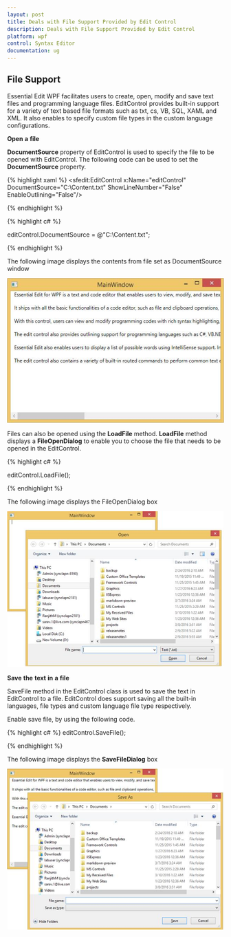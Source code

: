 ```yaml
---
layout: post
title: Deals with File Support Provided by Edit Control
description: Deals with File Support Provided by Edit Control
platform: wpf
control: Syntax Editor
documentation: ug
---
```


## File Support

Essential Edit WPF facilitates users to create, open, modify and save text files and programming language files. EditControl provides built-in support for a variety of text based file formats such as txt, cs, VB, SQL, XAML and XML. It also enables to specify custom file types in the custom language configurations.

**Open** **a** **file**


**DocumentSource** property of EditControl is used to specify the file to be opened with EditControl. The following code can be used to set the **DocumentSource** property.

{% highlight xaml %}
<sfedit:EditControl x:Name="editControl" DocumentSource="C:\Content.txt" ShowLineNumber="False" EnableOutlining="False"/>



{% endhighlight %}



{% highlight c# %}

editControl.DocumentSource = @"C:\Content.txt";

{% endhighlight %}

The following image displays the contents from file set as DocumentSource window

![](File-Support_images/File-Support_img1.jpeg)

Files can also be opened using the **LoadFile** method. **LoadFile** method displays a **FileOpenDialog** to enable you to choose the file that needs to be opened in the EditControl.


{% highlight c# %}

editControl.LoadFile();

{% endhighlight %}

The following image displays the FileOpenDialog box

![](File-Support_images/File-Support_img2.jpeg)


**Save** **the** **text** **in** **a** **file**


SaveFile method in the EditControl class is used to save the text in EditControl to a file. EditControl does support saving all the built-in languages, file types and custom language file type respectively.

Enable save file, by using the following code.

{% highlight c# %}
editControl.SaveFile();



{% endhighlight %}

The following image displays the **SaveFileDialog** box

![](File-Support_images/File-Support_img3.jpeg)


